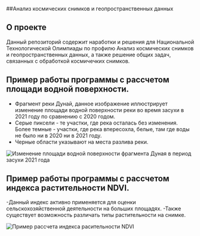 ##Анализ космических снимков и геопространственных данных

## О проекте
Данный репозиторий содержит наработки и решения для  Национальной Технологической Олимпиады
по профилю Анализ космических снимков и геопространственных данных, а также решение общих задач, связанных с обработкой космичечких снимков.

## Пример работы программы с рассчетом площади водной поверхности.

- Фрагмент реки Дунай, данное изображение иллюстрирует изменение площади водной поверхности реки во время засухи в 2021 году по сравнению с 2020 годом.
- Серые пиксели - те участки, где река осталась без изменения. Более темные - участки, где река впересохла, белые, там где воды не было ни в 2020 ни в 2021 году.
- Черные области указывают на места разлива реки.

<image src="/Water_difference_dunai_2020-2021.jpg" alt="Изменение площади водной поверхности фрагмента Дуная в период засухи 2021 года">


## Пример работы программы с рассчетом индекса растительности NDVI.
-Данный индекс активно применяется для оценки сельскохозяйственной деятельности на больших площадях.
-Также существует возможность различать типы растительности на снимке.


<image src="/crop_by_shape_and_ndvi.png" alt="Пример рассчета индекса расительности NDVI">
